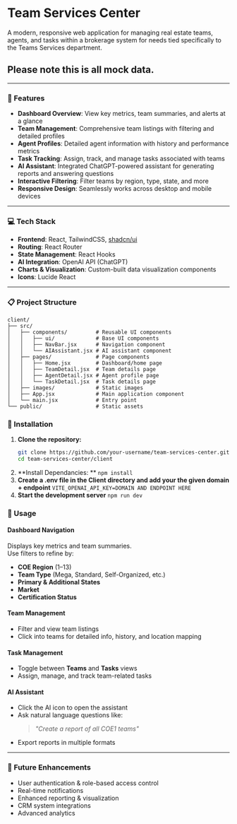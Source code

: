 # Team Services Center

A modern, responsive web application for managing real estate teams, agents, and tasks within a brokerage system for needs tied specifically to the Teams Services department.

## Please note this is all mock data.

---

### 🚀 Features

- **Dashboard Overview**: View key metrics, team summaries, and alerts at a glance  
- **Team Management**: Comprehensive team listings with filtering and detailed profiles  
- **Agent Profiles**: Detailed agent information with history and performance metrics  
- **Task Tracking**: Assign, track, and manage tasks associated with teams  
- **AI Assistant**: Integrated ChatGPT-powered assistant for generating reports and answering questions  
- **Interactive Filtering**: Filter teams by region, type, state, and more  
- **Responsive Design**: Seamlessly works across desktop and mobile devices  

---

### 💻 Tech Stack

- **Frontend**: React, TailwindCSS, [shadcn/ui](https://ui.shadcn.com)  
- **Routing**: React Router  
- **State Management**: React Hooks  
- **AI Integration**: OpenAI API (ChatGPT)  
- **Charts & Visualization**: Custom-built data visualization components  
- **Icons**: Lucide React  

---

### 📋 Project Structure

```
client/
├── src/
│   ├── components/         # Reusable UI components
│   │   ├── ui/             # Base UI components
│   │   ├── NavBar.jsx      # Navigation component
│   │   └── AIAssistant.jsx # AI assistant component
│   ├── pages/              # Page components
│   │   ├── Home.jsx        # Dashboard/home page
│   │   ├── TeamDetail.jsx  # Team details page
│   │   ├── AgentDetail.jsx # Agent profile page
│   │   └── TaskDetail.jsx  # Task details page
│   ├── images/             # Static images
│   ├── App.jsx             # Main application component
│   └── main.jsx            # Entry point
└── public/                 # Static assets
```

### 🔧 Installation

1. **Clone the repository:**
   ```bash
   git clone https://github.com/your-username/team-services-center.git
   cd team-services-center/client
2. **Install Dependancies: **
   ``` npm install ```
3. **Create a .env file in the Client directory and add your the given domain + endpoint**
    ``` VITE_OPENAI_API_KEY=DOMAIN AND ENDPOINT HERE ```
4. **Start the development server**
   ``` npm run dev ```

### 🚀 Usage

#### **Dashboard Navigation**
Displays key metrics and team summaries.  
Use filters to refine by:
- **COE Region** (1–13)
- **Team Type** (Mega, Standard, Self-Organized, etc.)
- **Primary & Additional States**
- **Market**
- **Certification Status**

#### **Team Management**
- Filter and view team listings  
- Click into teams for detailed info, history, and location mapping  

#### **Task Management**
- Toggle between **Teams** and **Tasks** views  
- Assign, manage, and track team-related tasks  

#### **AI Assistant**
- Click the AI icon to open the assistant  
- Ask natural language questions like:  
  > _"Create a report of all COE1 teams"_  
- Export reports in multiple formats  

---

### 🔮 Future Enhancements

- User authentication & role-based access control  
- Real-time notifications  
- Enhanced reporting & visualization    
- CRM system integrations  
- Advanced analytics
